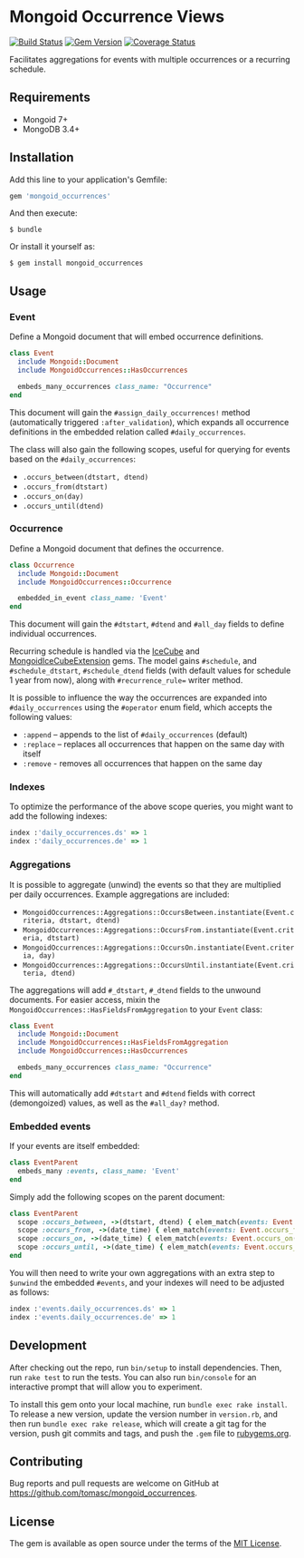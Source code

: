 # Mongoid Occurrence Views

[![Build Status](https://travis-ci.org/tomasc/mongoid_occurrences.svg)](https://travis-ci.org/tomasc/mongoid_occurrences) [![Gem Version](https://badge.fury.io/rb/mongoid_occurrences.svg)](http://badge.fury.io/rb/mongoid_occurrences) [![Coverage Status](https://img.shields.io/coveralls/tomasc/mongoid_occurrences.svg)](https://coveralls.io/r/tomasc/mongoid_occurrences)

Facilitates aggregations for events with multiple occurrences or a recurring schedule.

## Requirements

* Mongoid 7+
* MongoDB 3.4+

## Installation

Add this line to your application's Gemfile:

```ruby
gem 'mongoid_occurrences'
```

And then execute:

    $ bundle

Or install it yourself as:

    $ gem install mongoid_occurrences

## Usage

### Event

Define a Mongoid document that will embed occurrence definitions.

```ruby
class Event
  include Mongoid::Document
  include MongoidOccurrences::HasOccurrences

  embeds_many_occurrences class_name: "Occurrence"
end
```

This document will gain the `#assign_daily_occurrences!` method (automatically triggered `:after_validation`), which expands all occurrence definitions in the embedded relation called `#daily_occurrences`.

The class will also gain the following scopes, useful for querying for events based on the `#daily_occurrences`:

* `.occurs_between(dtstart, dtend)`
* `.occurs_from(dtstart)`
* `.occurs_on(day)`
* `.occurs_until(dtend)`

### Occurrence

Define a Mongoid document that defines the occurrence.

```ruby
class Occurrence
  include Mongoid::Document
  include MongoidOccurrences::Occurrence

  embedded_in_event class_name: 'Event'
end
```

This document will gain the `#dtstart`, `#dtend` and `#all_day` fields to define individual occurrences.

Recurring schedule is handled via the [IceCube](https://github.com/seejohnrun/ice_cube) and [MongoidIceCubeExtension](https://github.com/tomasc/mongoid_ice_cube_extension) gems. The model gains `#schedule`, and `#schedule_dtstart`, `#schedule_dtend` fields (with default values for schedule 1 year from now), along with `#recurrence_rule=` writer method.

It is possible to influence the way the occurrences are expanded into `#daily_occurrences` using the `#operator` enum field, which accepts the following values:

* `:append` – appends to the list of `#daily_occurrences` (default)
* `:replace` – replaces all occurrences that happen on the same day with itself
* `:remove` - removes all occurrences that happen on the same day

### Indexes

To optimize the performance of the above scope queries, you might want to add the following indexes:

```ruby
index :'daily_occurrences.ds' => 1
index :'daily_occurrences.de' => 1
```

### Aggregations

It is possible to aggregate (unwind) the events so that they are multiplied per daily occurrences. Example aggregations are included:

* `MongoidOccurrences::Aggregations::OccursBetween.instantiate(Event.criteria, dtstart, dtend)`
* `MongoidOccurrences::Aggregations::OccursFrom.instantiate(Event.criteria, dtstart)`
* `MongoidOccurrences::Aggregations::OccursOn.instantiate(Event.criteria, day)`
* `MongoidOccurrences::Aggregations::OccursUntil.instantiate(Event.criteria, dtend)`

The aggregations will add `#_dtstart`, `#_dtend` fields to the unwound documents. For easier access, mixin the `MongoidOccurrences::HasFieldsFromAggregation` to your `Event` class:

```ruby
class Event
  include Mongoid::Document
  include MongoidOccurrences::HasFieldsFromAggregation
  include MongoidOccurrences::HasOccurrences

  embeds_many_occurrences class_name: "Occurrence"
end
```

This will automatically add `#dtstart` and `#dtend` fields with correct (demongoized) values, as well as the `#all_day?` method.

### Embedded events

If your events are itself embedded:

```ruby
class EventParent
  embeds_many :events, class_name: 'Event'
end
```

Simply add the following scopes on the parent document:

```ruby
class EventParent
  scope :occurs_between, ->(dtstart, dtend) { elem_match(events: Event.occurs_between(dtstart, dtend).selector) }
  scope :occurs_from, ->(date_time) { elem_match(events: Event.occurs_from(date_time).selector) }
  scope :occurs_on, ->(date_time) { elem_match(events: Event.occurs_on(date_time).selector) }
  scope :occurs_until, ->(date_time) { elem_match(events: Event.occurs_until(date_time).selector) }
end
```

You will then need to write your own aggregations with an extra step to `$unwind` the embedded `#events`, and your indexes will need to be adjusted as follows:

```ruby
index :'events.daily_occurrences.ds' => 1
index :'events.daily_occurrences.de' => 1
```

## Development

After checking out the repo, run `bin/setup` to install dependencies. Then, run `rake test` to run the tests. You can also run `bin/console` for an interactive prompt that will allow you to experiment.

To install this gem onto your local machine, run `bundle exec rake install`. To release a new version, update the version number in `version.rb`, and then run `bundle exec rake release`, which will create a git tag for the version, push git commits and tags, and push the `.gem` file to [rubygems.org](https://rubygems.org).

## Contributing

Bug reports and pull requests are welcome on GitHub at https://github.com/tomasc/mongoid_occurrences.

## License

The gem is available as open source under the terms of the [MIT License](https://opensource.org/licenses/MIT).
